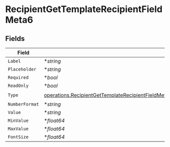 # RecipientGetTemplateRecipientFieldMeta6


## Fields

| Field                                                                                                                                                                                                                                            | Type                                                                                                                                                                                                                                             | Required                                                                                                                                                                                                                                         | Description                                                                                                                                                                                                                                      |
| ------------------------------------------------------------------------------------------------------------------------------------------------------------------------------------------------------------------------------------------------ | ------------------------------------------------------------------------------------------------------------------------------------------------------------------------------------------------------------------------------------------------ | ------------------------------------------------------------------------------------------------------------------------------------------------------------------------------------------------------------------------------------------------ | ------------------------------------------------------------------------------------------------------------------------------------------------------------------------------------------------------------------------------------------------ |
| `Label`                                                                                                                                                                                                                                          | **string*                                                                                                                                                                                                                                        | :heavy_minus_sign:                                                                                                                                                                                                                               | N/A                                                                                                                                                                                                                                              |
| `Placeholder`                                                                                                                                                                                                                                    | **string*                                                                                                                                                                                                                                        | :heavy_minus_sign:                                                                                                                                                                                                                               | N/A                                                                                                                                                                                                                                              |
| `Required`                                                                                                                                                                                                                                       | **bool*                                                                                                                                                                                                                                          | :heavy_minus_sign:                                                                                                                                                                                                                               | N/A                                                                                                                                                                                                                                              |
| `ReadOnly`                                                                                                                                                                                                                                       | **bool*                                                                                                                                                                                                                                          | :heavy_minus_sign:                                                                                                                                                                                                                               | N/A                                                                                                                                                                                                                                              |
| `Type`                                                                                                                                                                                                                                           | [operations.RecipientGetTemplateRecipientFieldMetaTemplatesRecipientsResponse200ApplicationJSONResponseBodyType](../../models/operations/recipientgettemplaterecipientfieldmetatemplatesrecipientsresponse200applicationjsonresponsebodytype.md) | :heavy_check_mark:                                                                                                                                                                                                                               | N/A                                                                                                                                                                                                                                              |
| `NumberFormat`                                                                                                                                                                                                                                   | **string*                                                                                                                                                                                                                                        | :heavy_minus_sign:                                                                                                                                                                                                                               | N/A                                                                                                                                                                                                                                              |
| `Value`                                                                                                                                                                                                                                          | **string*                                                                                                                                                                                                                                        | :heavy_minus_sign:                                                                                                                                                                                                                               | N/A                                                                                                                                                                                                                                              |
| `MinValue`                                                                                                                                                                                                                                       | **float64*                                                                                                                                                                                                                                       | :heavy_minus_sign:                                                                                                                                                                                                                               | N/A                                                                                                                                                                                                                                              |
| `MaxValue`                                                                                                                                                                                                                                       | **float64*                                                                                                                                                                                                                                       | :heavy_minus_sign:                                                                                                                                                                                                                               | N/A                                                                                                                                                                                                                                              |
| `FontSize`                                                                                                                                                                                                                                       | **float64*                                                                                                                                                                                                                                       | :heavy_minus_sign:                                                                                                                                                                                                                               | N/A                                                                                                                                                                                                                                              |